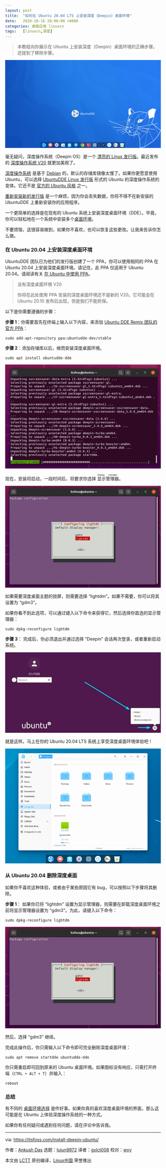 ```yaml
---
layout: post
title:	"如何在 Ubuntu 20.04 LTS 上安装深度（Deepin）桌面环境"
date:	2020-10-16 20:00:00 +0800 
categories:	桌面应用 linuxcn 
tags:	[linuxcn,深度]
---
```




> 
> 本教程向你展示在 Ubuntu 上安装深度（Deepin）桌面环境的正确步骤。还提到了移除步骤。
> 
> 
> 


![](/Asserts/Images/album/202010/15/223607kqs5zguiq53fkkig.png)


毫无疑问，深度操作系统（Deepin OS）是一个 [漂亮的 Linux 发行版](https://itsfoss.com/beautiful-linux-distributions/)。最近发布的 [深度操作系统 V20](https://itsfoss.com/deepin-20-review/) 就更加美观了。


[深度操作系统](https://www.deepin.org/en/) 是基于 [Debian](https://www.debian.org/) 的，默认的存储库镜像太慢了。如果你更愿意使用 Ubuntu，可以选择 [UbuntuDDE Linux 发行版](https://itsfoss.com/ubuntudde/) 形式的 Ubuntu 的深度操作系统的变体。它还不是 [官方的 Ubuntu 风格](https://itsfoss.com/which-ubuntu-install/) 之一。


[重新安装新的发行版](https://itsfoss.com/reinstall-ubuntu/) 是一个麻烦，因为你会丢失数据，你将不得不在新安装的 UbuntuDDE 上重新安装你的应用程序。


一个更简单的选择是在现有的 Ubuntu 系统上安装深度桌面环境（DDE）。毕竟，你可以轻松地在一个系统中安装多个[桌面环境](https://itsfoss.com/what-is-desktop-environment/)。


不要烦恼，这很容易做到，如果你不喜欢，也可以恢复这些更改。让我来告诉你怎么做。


### 在 Ubuntu 20.04 上安装深度桌面环境


UbuntuDDE 团队已为他们的发行版创建了一个 PPA，你可以使用相同的 PPA 在 Ubuntu 20.04 上安装深度桌面环境。请记住，此 PPA 仅适用于 Ubuntu 20.04。请阅读有关 [在 Ubuntu 中使用 PPA](https://itsfoss.com/ppa-guide/)。



> 
> 没有深度桌面环境 V20
> 
> 
> 你将在此处使用 PPA 安装的深度桌面环境还不是新的 V20。它可能会在 Ubuntu 20.10 发布后出现，但是我们不能担保。
> 
> 
> 


以下是你需要遵循的步骤：


**步骤 1**：你需要首先在终端上输入以下内容，来添加 [Ubuntu DDE Remix 团队的官方 PPA](https://launchpad.net/~ubuntudde-dev/+archive/ubuntu/stable)：



```
sudo add-apt-repository ppa:ubuntudde-dev/stable

```

**步骤 2**：添加存储库以后，继而安装深度桌面环境。



```
sudo apt install ubuntudde-dde

```

![](/Asserts/Images/album/202010/15/223400skfft6hkztu68c87.png)


现在，安装将启动，一段时间后，将要求你选择<ruby> 显示管理器 <rt>  display manager </rt></ruby>。


![](/Asserts/Images/album/202010/15/223414d3ncndbzu3zb4cj8.jpg)


如果需要深度桌面主题的锁屏，则需要选择 “lightdm”。如果不需要，你可以将其设置为 “gdm3”。


如果你看不到此选项，可以通过键入以下命令来获得它，然后选择你首选的显示管理器：



```
sudo dpkg-reconfigure lightdm

```

**步骤 3**： 完成后，你必须退出并通过选择 “Deepin” 会话再次登录，或者重新启动系统。


![](/Asserts/Images/album/202010/15/223433w6tspf8i485ez6i7.jpg)


就是这样。马上在你的 Ubuntu 20.04 LTS 系统上享受深度桌面环境体验吧！


![](/Asserts/Images/album/202010/15/223449iykwyp6k561lx5bk.png)


### 从 Ubuntu 20.04 删除深度桌面


如果你不喜欢这种体验，或者由于某些原因它有 bug，可以按照以下步骤将其删除。


**步骤 1**： 如果你已将 “lightdm” 设置为显示管理器，则需要在卸载深度桌面环境之前将显示管理器设置为 “gdm3”。为此，请键入以下命令：



```
sudo dpkg-reconfigure lightdm

```

![](/Asserts/Images/album/202010/15/223414d3ncndbzu3zb4cj8.jpg)


然后，选择 “gdm3” 继续。


完成此操作后，你只需输入以下命令即可完全删除深度桌面环境：



```
sudo apt remove startdde ubuntudde-dde

```

你只需重启即可回到原来的 Ubuntu 桌面环境。如果图标没有响应，只需打开终端（`CTRL + ALT + T`）并输入：



```
reboot

```

### 总结


有不同的 [桌面环境选择](https://itsfoss.com/best-linux-desktop-environments/) 是件好事。如果你真的喜欢深度桌面环境的界面，那么这可能是在 Ubuntu 上体验深度操作系统的一种方式。


如果你有任何疑问或遇到任何问题，请在评论中告诉我。




---


via: <https://itsfoss.com/install-deepin-ubuntu/>


作者：[Ankush Das](https://itsfoss.com/author/ankush/) 选题：[lujun9972](https://github.com/lujun9972) 译者：[gxlct008](https://github.com/gxlct008) 校对：[wxy](https://github.com/wxy)


本文由 [LCTT](https://github.com/LCTT/TranslateProject) 原创编译，[Linux中国](https://linux.cn/) 荣誉推出
